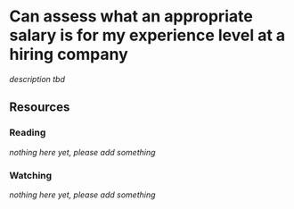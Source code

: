 # Can assess what an appropriate salary is for my experience level at a hiring company

_description tbd_

## Resources

### Reading

_nothing here yet, please add something_

### Watching

_nothing here yet, please add something_
